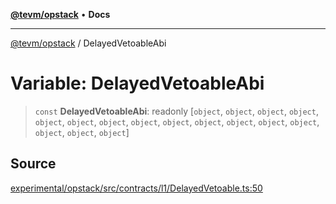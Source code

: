 [**@tevm/opstack**](../README.md) • **Docs**

***

[@tevm/opstack](../globals.md) / DelayedVetoableAbi

# Variable: DelayedVetoableAbi

> `const` **DelayedVetoableAbi**: readonly [`object`, `object`, `object`, `object`, `object`, `object`, `object`, `object`, `object`, `object`, `object`, `object`, `object`, `object`, `object`, `object`]

## Source

[experimental/opstack/src/contracts/l1/DelayedVetoable.ts:50](https://github.com/evmts/tevm-monorepo/blob/main/experimental/opstack/src/contracts/l1/DelayedVetoable.ts#L50)
